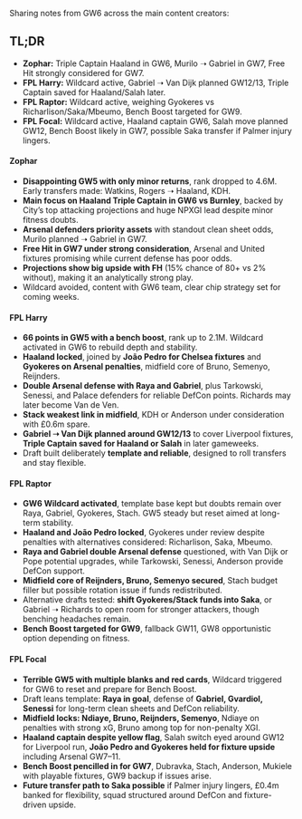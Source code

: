 
Sharing notes from GW6 across the main content creators:

## TL;DR

- **Zophar:** Triple Captain Haaland in GW6, Murilo ➝ Gabriel in GW7, Free Hit strongly considered for GW7.  
- **FPL Harry:** Wildcard active, Gabriel ➝ Van Dijk planned GW12/13, Triple Captain saved for Haaland/Salah later.  
- **FPL Raptor:** Wildcard active, weighing Gyokeres vs Richarlison/Saka/Mbeumo, Bench Boost targeted for GW9.  
- **FPL Focal:** Wildcard active, Haaland captain GW6, Salah move planned GW12, Bench Boost likely in GW7, possible Saka transfer if Palmer injury lingers.  

#### Zophar

- **Disappointing GW5 with only minor returns**, rank dropped to 4.6M. Early transfers made: Watkins, Rogers ➝ Haaland, KDH.  
- **Main focus on Haaland Triple Captain in GW6 vs Burnley**, backed by City’s top attacking projections and huge NPXGI lead despite minor fitness doubts.  
- **Arsenal defenders priority assets** with standout clean sheet odds, Murilo planned ➝ Gabriel in GW7.  
- **Free Hit in GW7 under strong consideration**, Arsenal and United fixtures promising while current defense has poor odds.  
- **Projections show big upside with FH** (15% chance of 80+ vs 2% without), making it an analytically strong play.  
- Wildcard avoided, content with GW6 team, clear chip strategy set for coming weeks.  

#### FPL Harry

- **66 points in GW5 with a bench boost**, rank up to 2.1M. Wildcard activated in GW6 to rebuild depth and stability.  
- **Haaland locked**, joined by **João Pedro for Chelsea fixtures** and **Gyokeres on Arsenal penalties**, midfield core of Bruno, Semenyo, Reijnders.  
- **Double Arsenal defense with Raya and Gabriel**, plus Tarkowski, Senessi, and Palace defenders for reliable DefCon points. Richards may later become Van de Ven.  
- **Stack weakest link in midfield**, KDH or Anderson under consideration with £0.6m spare.  
- **Gabriel ➝ Van Dijk planned around GW12/13** to cover Liverpool fixtures, **Triple Captain saved for Haaland or Salah** in later gameweeks.  
- Draft built deliberately **template and reliable**, designed to roll transfers and stay flexible.  

#### FPL Raptor

- **GW6 Wildcard activated**, template base kept but doubts remain over Raya, Gabriel, Gyokeres, Stach. GW5 steady but reset aimed at long-term stability.  
- **Haaland and João Pedro locked**, Gyokeres under review despite penalties with alternatives considered: Richarlison, Saka, Mbeumo.  
- **Raya and Gabriel double Arsenal defense** questioned, with Van Dijk or Pope potential upgrades, while Tarkowski, Senessi, Anderson provide DefCon support.  
- **Midfield core of Reijnders, Bruno, Semenyo secured**, Stach budget filler but possible rotation issue if funds redistributed.  
- Alternative drafts tested: **shift Gyokeres/Stack funds into Saka**, or Gabriel ➝ Richards to open room for stronger attackers, though benching headaches remain.  
- **Bench Boost targeted for GW9**, fallback GW11, GW8 opportunistic option depending on fitness.  

#### FPL Focal

- **Terrible GW5 with multiple blanks and red cards**, Wildcard triggered for GW6 to reset and prepare for Bench Boost.  
- Draft leans template: **Raya in goal**, defense of **Gabriel, Gvardiol, Senessi** for long-term clean sheets and DefCon reliability.  
- **Midfield locks: Ndiaye, Bruno, Reijnders, Semenyo**, Ndiaye on penalties with strong xG, Bruno among top for non-penalty XGI.  
- **Haaland captain despite yellow flag**, Salah switch eyed around GW12 for Liverpool run, **João Pedro and Gyokeres held for fixture upside** including Arsenal GW7–11.  
- **Bench Boost pencilled in for GW7**, Dubravka, Stach, Anderson, Mukiele with playable fixtures, GW9 backup if issues arise.  
- **Future transfer path to Saka possible** if Palmer injury lingers, £0.4m banked for flexibility, squad structured around DefCon and fixture-driven upside.  
